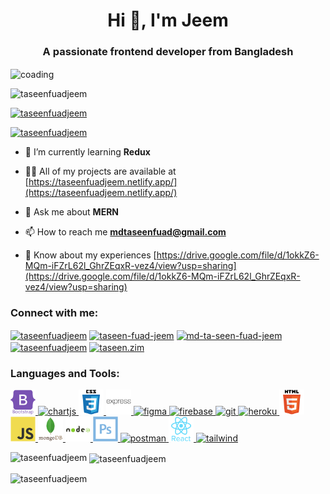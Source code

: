 <h1 align="center">Hi 👋, I'm Jeem</h1>
<h3 align="center">A passionate frontend developer from Bangladesh</h3>
<img align="center" alt="coading" width="400" src="https://c.tenor.com/2uyENRmiUt0AAAAC/coding.gif">

<p align="left"> <img src="https://komarev.com/ghpvc/?username=taseenfuadjeem&label=Profile%20views&color=0e75b6&style=flat" alt="taseenfuadjeem" /> </p>

<p align="left"> <a href="https://github.com/ryo-ma/github-profile-trophy"><img src="https://github-profile-trophy.vercel.app/?username=taseenfuadjeem" alt="taseenfuadjeem" /></a> </p>

<p align="left"> <a href="https://twitter.com/taseenfuadjeem" target="blank"><img src="https://img.shields.io/twitter/follow/taseenfuadjeem?logo=twitter&style=for-the-badge" alt="taseenfuadjeem" /></a> </p>

- 🌱 I’m currently learning **Redux**

- 👨‍💻 All of my projects are available at [https://taseenfuadjeem.netlify.app/](https://taseenfuadjeem.netlify.app/)

- 💬 Ask me about **MERN**

- 📫 How to reach me **mdtaseenfuad@gmail.com**

- 📄 Know about my experiences [https://drive.google.com/file/d/1okkZ6-MQm-iFZrL62l_GhrZEqxR-vez4/view?usp=sharing](https://drive.google.com/file/d/1okkZ6-MQm-iFZrL62l_GhrZEqxR-vez4/view?usp=sharing)

<h3 align="left">Connect with me:</h3>
<p align="left">
<a href="https://twitter.com/taseenfuadjeem" target="blank"><img align="center" src="https://raw.githubusercontent.com/rahuldkjain/github-profile-readme-generator/master/src/images/icons/Social/twitter.svg" alt="taseenfuadjeem" height="30" width="40" /></a>
<a href="https://linkedin.com/in/taseen-fuad-jeem" target="blank"><img align="center" src="https://raw.githubusercontent.com/rahuldkjain/github-profile-readme-generator/master/src/images/icons/Social/linked-in-alt.svg" alt="taseen-fuad-jeem" height="30" width="40" /></a>
<a href="https://stackoverflow.com/users/md-ta-seen-fuad-jeem" target="blank"><img align="center" src="https://raw.githubusercontent.com/rahuldkjain/github-profile-readme-generator/master/src/images/icons/Social/stack-overflow.svg" alt="md-ta-seen-fuad-jeem" height="30" width="40" /></a>
<a href="https://fb.com/taseenfuadjeem" target="blank"><img align="center" src="https://raw.githubusercontent.com/rahuldkjain/github-profile-readme-generator/master/src/images/icons/Social/facebook.svg" alt="taseenfuadjeem" height="30" width="40" /></a>
<a href="https://instagram.com/taseen.zim" target="blank"><img align="center" src="https://raw.githubusercontent.com/rahuldkjain/github-profile-readme-generator/master/src/images/icons/Social/instagram.svg" alt="taseen.zim" height="30" width="40" /></a>
</p>

<h3 align="left">Languages and Tools:</h3>
<p align="left"> <a href="https://getbootstrap.com" target="_blank" rel="noreferrer"> <img src="https://raw.githubusercontent.com/devicons/devicon/master/icons/bootstrap/bootstrap-plain-wordmark.svg" alt="bootstrap" width="40" height="40"/> </a> <a href="https://www.chartjs.org" target="_blank" rel="noreferrer"> <img src="https://www.chartjs.org/media/logo-title.svg" alt="chartjs" width="40" height="40"/> </a> <a href="https://www.w3schools.com/css/" target="_blank" rel="noreferrer"> <img src="https://raw.githubusercontent.com/devicons/devicon/master/icons/css3/css3-original-wordmark.svg" alt="css3" width="40" height="40"/> </a> <a href="https://expressjs.com" target="_blank" rel="noreferrer"> <img src="https://raw.githubusercontent.com/devicons/devicon/master/icons/express/express-original-wordmark.svg" alt="express" width="40" height="40"/> </a> <a href="https://www.figma.com/" target="_blank" rel="noreferrer"> <img src="https://www.vectorlogo.zone/logos/figma/figma-icon.svg" alt="figma" width="40" height="40"/> </a> <a href="https://firebase.google.com/" target="_blank" rel="noreferrer"> <img src="https://www.vectorlogo.zone/logos/firebase/firebase-icon.svg" alt="firebase" width="40" height="40"/> </a> <a href="https://git-scm.com/" target="_blank" rel="noreferrer"> <img src="https://www.vectorlogo.zone/logos/git-scm/git-scm-icon.svg" alt="git" width="40" height="40"/> </a> <a href="https://heroku.com" target="_blank" rel="noreferrer"> <img src="https://www.vectorlogo.zone/logos/heroku/heroku-icon.svg" alt="heroku" width="40" height="40"/> </a> <a href="https://www.w3.org/html/" target="_blank" rel="noreferrer"> <img src="https://raw.githubusercontent.com/devicons/devicon/master/icons/html5/html5-original-wordmark.svg" alt="html5" width="40" height="40"/> </a> <a href="https://developer.mozilla.org/en-US/docs/Web/JavaScript" target="_blank" rel="noreferrer"> <img src="https://raw.githubusercontent.com/devicons/devicon/master/icons/javascript/javascript-original.svg" alt="javascript" width="40" height="40"/> </a> <a href="https://www.mongodb.com/" target="_blank" rel="noreferrer"> <img src="https://raw.githubusercontent.com/devicons/devicon/master/icons/mongodb/mongodb-original-wordmark.svg" alt="mongodb" width="40" height="40"/> </a> <a href="https://nodejs.org" target="_blank" rel="noreferrer"> <img src="https://raw.githubusercontent.com/devicons/devicon/master/icons/nodejs/nodejs-original-wordmark.svg" alt="nodejs" width="40" height="40"/> </a> <a href="https://www.photoshop.com/en" target="_blank" rel="noreferrer"> <img src="https://raw.githubusercontent.com/devicons/devicon/master/icons/photoshop/photoshop-line.svg" alt="photoshop" width="40" height="40"/> </a> <a href="https://postman.com" target="_blank" rel="noreferrer"> <img src="https://www.vectorlogo.zone/logos/getpostman/getpostman-icon.svg" alt="postman" width="40" height="40"/> </a> <a href="https://reactjs.org/" target="_blank" rel="noreferrer"> <img src="https://raw.githubusercontent.com/devicons/devicon/master/icons/react/react-original-wordmark.svg" alt="react" width="40" height="40"/> </a> <a href="https://tailwindcss.com/" target="_blank" rel="noreferrer"> <img src="https://www.vectorlogo.zone/logos/tailwindcss/tailwindcss-icon.svg" alt="tailwind" width="40" height="40"/> </a> </p>

<p><img align="left" src="https://github-readme-stats.vercel.app/api/top-langs?username=taseenfuadjeem&show_icons=true&locale=en&layout=compact" alt="taseenfuadjeem" /></p>

<p>&nbsp;<img align="center" src="https://github-readme-stats.vercel.app/api?username=taseenfuadjeem&show_icons=true&locale=en" alt="taseenfuadjeem" /></p>

<p><img align="center" src="https://github-readme-streak-stats.herokuapp.com/?user=taseenfuadjeem&" alt="taseenfuadjeem" /></p>


<!---
TaseenFuadJeem/TaseenFuadJeem is a ✨ special ✨ repository because its `README.md` (this file) appears on your GitHub profile.
You can click the Preview link to take a look at your changes.
--->
